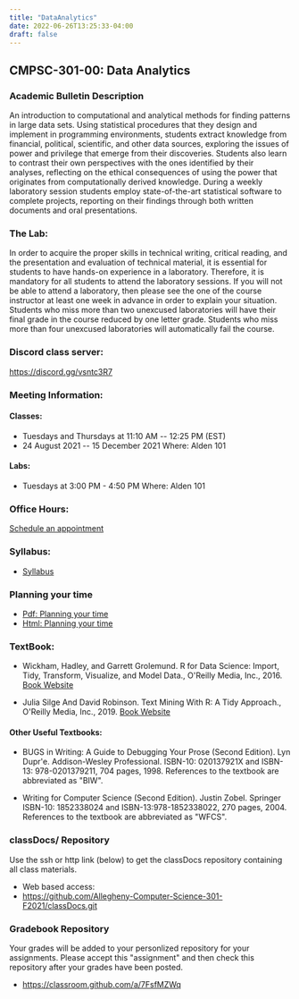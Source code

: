 ```yaml
---
title: "DataAnalytics"
date: 2022-06-26T13:25:33-04:00
draft: false
---
```

## CMPSC-301-00: Data Analytics


### Academic Bulletin Description
An introduction to computational and analytical methods for finding patterns in large data sets. Using statistical procedures that they design and implement in programming environments, students extract knowledge from financial, political, scientific, and other data sources, exploring the issues of power and privilege that emerge from their discoveries. Students also learn to contrast their own perspectives with the ones identified by their analyses, reflecting on the ethical consequences of using the power that originates from computationally derived knowledge. During a weekly laboratory session students employ state-of-the-art statistical software to complete projects, reporting on their findings through both written documents and oral presentations.

### The Lab:
In order to acquire the proper skills in technical writing, critical reading, and the presentation and evaluation of technical material, it is essential for students to have hands-on experience in a laboratory. Therefore, it is mandatory for all students to attend the laboratory sessions. If you will not be able to attend a laboratory, then please see the one of the course instructor at least one week in advance in order to explain your situation. Students who miss more than two unexcused laboratories will have their final grade in the course reduced by one letter grade. Students who miss more than four unexcused laboratories will automatically fail the course.

### Discord class server:
https://discord.gg/vsntc3R7


### Meeting Information:
#### Classes:
+ Tuesdays and Thursdays at 11:10 AM -- 12:25 PM (EST)
+ 24 August 2021 -- 15 December 2021
Where: Alden 101

#### Labs:
+ Tuesdays at 3:00 PM - 4:50 PM
Where: Alden 101

### Office Hours:
[Schedule an appointment](/about/)

### Syllabus:
+ [Syllabus](/images/dataanalytics/obc_syllabus_301f2021.pdf)

### Planning your time
+ [Pdf: Planning your time](/images/dataanalytics/planningYourTime_cs312s2022.pdf)
+ [Html: Planning your time](/images/dataanalytics/planningYourTime_cs312s2022_html.html)



### TextBook:
+ Wickham, Hadley, and Garrett Grolemund. R for Data Science: Import, Tidy, Transform, Visualize, and Model Data., O'Reilly Media, Inc., 2016.
[Book Website](https://r4ds.had.co.nz/)

+ Julia Silge And David Robinson. Text Mining With R: A Tidy Approach., O'Reilly Media, Inc., 2019.
[Book Website](https://www.tidytextmining.com/)

#### Other Useful Textbooks:
+ BUGS in Writing: A Guide to Debugging Your Prose (Second Edition). Lyn Dupr\'e. Addison-Wesley Professional. ISBN-10: 020137921X and ISBN-13: 978-0201379211, 704 pages, 1998. References to the textbook are abbreviated as "BIW".

+ Writing for Computer Science (Second Edition). Justin Zobel. Springer ISBN-10: 1852338024 and ISBN-13:978-1852338022, 270 pages, 2004. References to the textbook are abbreviated as "WFCS".




### classDocs/ Repository
Use the ssh or http link (below) to get the classDocs repository containing all class materials.

+ Web based access:
+ https://github.com/Allegheny-Computer-Science-301-F2021/classDocs.git

### Gradebook Repository
Your grades will be added to your personlized repository for your assignments. Please accept this "assignment" and then check this repository after your grades have been posted.

+ https://classroom.github.com/a/7FsfMZWq
